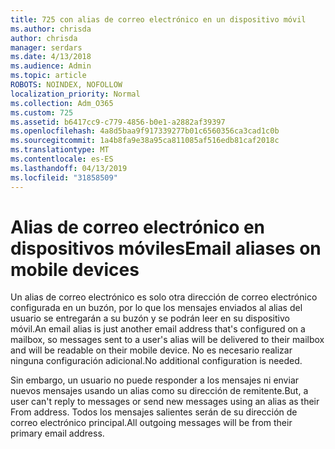```yaml
---
title: 725 con alias de correo electrónico en un dispositivo móvil
ms.author: chrisda
author: chrisda
manager: serdars
ms.date: 4/13/2018
ms.audience: Admin
ms.topic: article
ROBOTS: NOINDEX, NOFOLLOW
localization_priority: Normal
ms.collection: Adm_O365
ms.custom: 725
ms.assetid: b6417cc9-c779-4856-b0e1-a2882af39397
ms.openlocfilehash: 4a8d5baa9f917339277b01c6560356ca3cad1c0b
ms.sourcegitcommit: 1a4b8fa9e38a95ca811085af516edb81caf2018c
ms.translationtype: MT
ms.contentlocale: es-ES
ms.lasthandoff: 04/13/2019
ms.locfileid: "31858509"
---
```

# <a name="email-aliases-on-mobile-devices"></a><span data-ttu-id="d239a-102">Alias de correo electrónico en dispositivos móviles</span><span class="sxs-lookup"><span data-stu-id="d239a-102">Email aliases on mobile devices</span></span>

<span data-ttu-id="d239a-103">Un alias de correo electrónico es solo otra dirección de correo electrónico configurada en un buzón, por lo que los mensajes enviados al alias del usuario se entregarán a su buzón y se podrán leer en su dispositivo móvil.</span><span class="sxs-lookup"><span data-stu-id="d239a-103">An email alias is just another email address that's configured on a mailbox, so messages sent to a user's alias will be delivered to their mailbox and will be readable on their mobile device.</span></span> <span data-ttu-id="d239a-104">No es necesario realizar ninguna configuración adicional.</span><span class="sxs-lookup"><span data-stu-id="d239a-104">No additional configuration is needed.</span></span>

<span data-ttu-id="d239a-105">Sin embargo, un usuario no puede responder a los mensajes ni enviar nuevos mensajes usando un alias como su dirección de remitente.</span><span class="sxs-lookup"><span data-stu-id="d239a-105">But, a user can't reply to messages or send new messages using an alias as their From address.</span></span> <span data-ttu-id="d239a-106">Todos los mensajes salientes serán de su dirección de correo electrónico principal.</span><span class="sxs-lookup"><span data-stu-id="d239a-106">All outgoing messages will be from their primary email address.</span></span>
